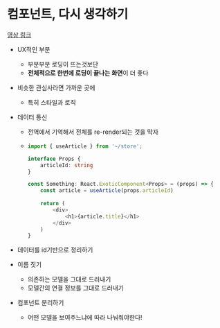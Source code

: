 # 컴포넌트, 다시 생각하기

[영상 링크](https://youtu.be/HYgKBvLr49c)

- UX적인 부분

  - 부분부분 로딩이 뜨는것보단
  - **전체적으로 한번에 로딩이 끝나는 화면**이 더 좋다

- 비슷한 관심사라면 가까운 곳에

  - 특히 스타일과 로직

- 데이터 통신

  - 전역에서 기억해서 전체를 re-render되는 것을 막자

  - ```typescript
    import { useArticle } from '~/store';
    
    interface Props {
        articleId: string
    }
    
    const Something: React.ExoticComponent<Props> = (props) => {
        const article = useArticle(props.articleId)
        
        return (
        	<div>
            	<h1>{article.title}</h1>
            </div>
        )
    }
    ```

- 데이터를 id기반으로 정리하기

- 이름 짓기

  - 의존하는 모델을 그대로 드러내기
  - 모델간의 연결 정보를 그대로 드러내기

- 컴포넌트 분리하기

  - 어떤 모델을 보여주느냐에 따라 나눠줘야한다!